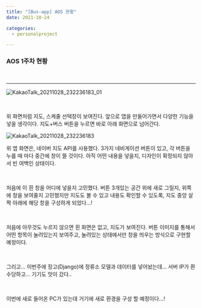 ```yaml
---
title: "[Bus-app] AOS 현황"
date: 2021-10-24

categories:
  - personalproject

---
```


### AOS 1주차 현황

<br>

---

![KakaoTalk_20211028_232236183_01](https://user-images.githubusercontent.com/47859845/139275740-dfa523ee-3943-46f8-aa07-8782ab0685b4.jpg)


<br>

위 화면처럼 지도, 스케줄 선택창이 보여진다. 앞으로 앱을 만들어가면서 다양한 기능을 넣을 생각이다. 지도+버스 버튼을 누르면 바로 아래 화면으로 넘어간다.

![KakaoTalk_20211028_232236183](https://user-images.githubusercontent.com/47859845/139275730-1d87c30f-03d6-48fd-8d69-2974af7c56ce.jpg)

위 앱 화면은, 네이버 지도 API를 사용했다. 3가지 네비게이션 버튼이 있고, 각 버튼을 누를 때 마다 중간에 창이 뜰 것이다.
아직 어떤 내용을 넣을지, 디자인이 확정되지 않아서 빈 여백인 상태이다.

<br>

처음에 이 흰 창을 어디에 넣을지 고민했다.
버튼 3개있는 공간 위에 새로 그릴지, 위쪽에 창을 보여줄지 고민했지만 지도도 볼 수 있고 내용도 확인할 수 있도록, 지도 중앙 살짝 아래에 해당 창을 구성하게 되었다...!

<br>

처음에 아무것도 누르지 않으면 흰 화면은 없고, 지도가 보여진다. 버튼 이미지를 통해서 어떤 항목이 눌려있는지 보여주고, 눌려있는 상태에서만 창을 띄우는 방식으로 구현할 예정이다.

<br>

그리고... 이번주에 장고(Django)에 정류소 모델과 데이터를 넣어놨는데... 서버 IP가 환수당하고... 기기도 맛이 갔다..

<br>

이번에 새로 들어온 PC가 있는데 거기에 새로 환경을 구성 할 예정이다...!

<br>
<br>
